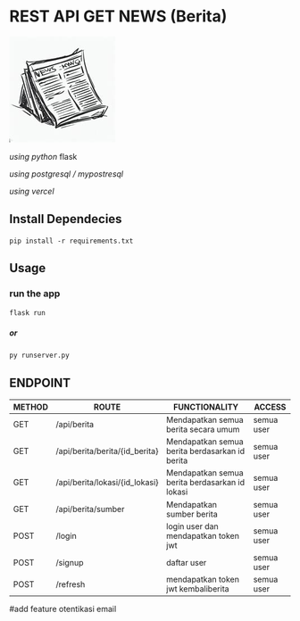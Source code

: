 # REST API GET NEWS (Berita)

![Markdown News](img/news.jpeg)

_using python_ flask

_using postgresql / mypostresql_

_using vercel_

## Install Dependecies

```
pip install -r requirements.txt
```

## Usage

### run the app

```
flask run
```

##### or

```
py runserver.py
```

## ENDPOINT

| METHOD | ROUTE                          | FUNCTIONALITY                                  | ACCESS     |
| ------ | ------------------------------ | ---------------------------------------------- | ---------- |
| GET    | /api/berita                    | Mendapatkan semua berita secara umum           | semua user |
| GET    | /api/berita/berita/{id_berita} | Mendapatkan semua berita berdasarkan id berita | semua user |
| GET    | /api/berita/lokasi/{id_lokasi} | Mendapatkan semua berita berdasarkan id lokasi | semua user |
| GET    | /api/berita/sumber             | Mendapatkan sumber berita                      | semua user |
| POST   | /login                         | login user dan mendapatkan token jwt           | semua user |
| POST   | /signup                        | daftar user                                    | semua user |
| POST   | /refresh                       | mendapatkan token jwt kembaliberita            | semua user |

#add feature
otentikasi email
